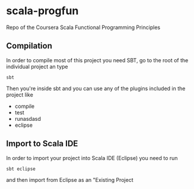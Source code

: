 # scala-progfun
Repo of the Coursera Scala Functional Programming Principles

## Compilation 
In order to compile most of this project you need SBT, go to the root of the individual project an type
```
sbt
```

Then you're inside sbt and you can use any of the plugins included in the project like
* compile
* test
* runasdasd
* eclipse

## Import to Scala IDE
In order to import your project into Scala IDE (Eclipse) you need to run 
``` 
sbt eclipse
```
and then import from Eclipse as an "Existing Project

